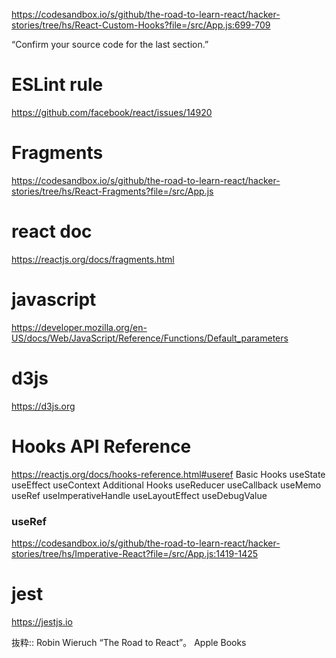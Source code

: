 https://codesandbox.io/s/github/the-road-to-learn-react/hacker-stories/tree/hs/React-Custom-Hooks?file=/src/App.js:699-709

“Confirm your source code for the last section.”
# ESLint rule 
https://github.com/facebook/react/issues/14920

# Fragments
https://codesandbox.io/s/github/the-road-to-learn-react/hacker-stories/tree/hs/React-Fragments?file=/src/App.js

# react doc
https://reactjs.org/docs/fragments.html

# javascript
https://developer.mozilla.org/en-US/docs/Web/JavaScript/Reference/Functions/Default_parameters

# d3js
https://d3js.org

# Hooks API Reference
https://reactjs.org/docs/hooks-reference.html#useref
Basic Hooks
useState
useEffect
useContext
Additional Hooks
useReducer
useCallback
useMemo
useRef
useImperativeHandle
useLayoutEffect
useDebugValue


### useRef
https://codesandbox.io/s/github/the-road-to-learn-react/hacker-stories/tree/hs/Imperative-React?file=/src/App.js:1419-1425

# jest
https://jestjs.io


抜粋:: Robin Wieruch  “The Road to React”。 Apple Books  
